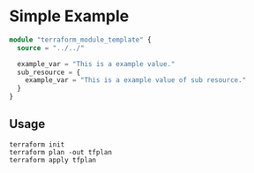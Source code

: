 # Simple Example

```terraform
module "terraform_module_template" {
  source = "../../"

  example_var = "This is a example value."
  sub_resource = {
    example_var = "This is a example value of sub resource."
  }
}
```

## Usage
```
terraform init
terraform plan -out tfplan
terraform apply tfplan
```
